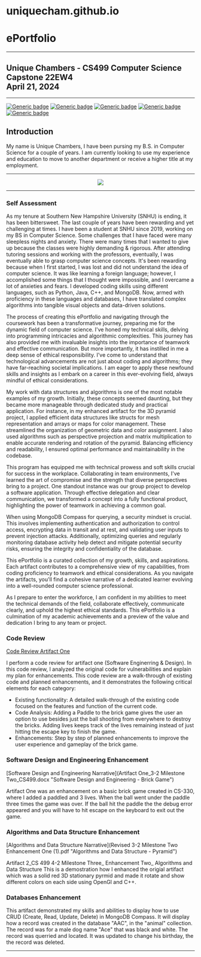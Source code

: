 # uniquecham.github.io

# ePortfolio

---

## Unique Chambers - CS499 Computer Science Capstone 22EW4<br>April 21, 2024

---

[![Generic badge](https://img.shields.io/badge/page_builder-GitHub_Pages-pink.svg)](https://pages.github.com/) [![Generic badge](https://img.shields.io/badge/language-Markdown_\|_HTML-cyan.svg)](https://www.markdownguide.org/) [![Generic badge](https://img.shields.io/badge/collaboration_tool-GitHub_Desktop-purple.svg)](https://desktop.github.com/) [![Generic badge](https://img.shields.io/badge/editor-Markdown_Monster-pink.svg)](https://markdownmonster.west-wind.com/) [![Generic badge](https://img.shields.io/badge/license-MIT-green.svg)](LICENSE)

## Introduction

My name is Unique Chambers, I have been pursing my B.S. in Computer Science for a couple of years. I am currently looking to use my experience and education to move to another department or receive a higher title at my employment.&nbsp;

---

<div style="text-align: center;">
    <a href="https://arsari.github.io/ePortfolio" title="ePortfolio Home Page"><img src="https://img.shields.io/badge/Home-ePortfolio-blue.svg?style=for-the-badge&logo=homeassistant" /></a>
</div>

---

### Self Assessment

As my tenure at Southern New Hampshire University (SNHU) is ending, it has been bittersweet. The last couple of years have been rewarding and yet challenging at times. I have been a student at SNHU since 2019, working on my BS in Computer Science. Some challenges that I have faced were many sleepless nights and anxiety. There were many times that I wanted to give up because the classes were highly demanding &amp; rigorous. After attending tutoring sessions and working with the professors, eventually, I was eventually able to grasp computer science concepts. It's been rewarding because when I first started, I was lost and did not understand the idea of computer science. It was like learning a foreign language; however, I accomplished some things that I thought were impossible, and I overcame a lot of anxieties and fears. I developed coding skills using different languages, such as Python, Java, C++, and MongoDB. Now, armed with proficiency in these languages and databases, I have translated complex algorithms into tangible visual objects and data-driven solutions.

The process of creating this ePortfolio and navigating through the coursework has been a transformative journey, preparing me for the dynamic field of computer science. I've honed my technical skills, delving into programming intricacies and algorithmic complexities. This journey has also provided me with invaluable insights into the importance of teamwork and effective communication. But more importantly, it has instilled in me a deep sense of ethical responsibility. I've come to understand that technological advancements are not just about coding and algorithms; they have far-reaching societal implications. I am eager to apply these newfound skills and insights as I embark on a career in this ever-evolving field, always mindful of ethical considerations.

My work with data structures and algorithms is one of the most notable examples of my growth. Initially, these concepts seemed daunting, but they became more manageable through dedicated study and practical application. For instance, in my enhanced artifact for the 3D pyramid project, I applied efficient data structures like structs for mesh representation and arrays or maps for color management. These streamlined the organization of geometric data and color assignment. I also used algorithms such as perspective projection and matrix multiplication to enable accurate rendering and rotation of the pyramid. Balancing efficiency and readability, I ensured optimal performance and maintainability in the codebase.

This program has equipped me with technical prowess and soft skills crucial for success in the workplace. Collaborating in team environments, I've learned the art of compromise and the strength that diverse perspectives bring to a project. One standout instance was our group project to develop a software application. Through effective delegation and clear communication, we transformed a concept into a fully functional product, highlighting the power of teamwork in achieving a common goal.

When using MongoDB Compass for querying, a security mindset is crucial. This involves implementing authentication and authorization to control access, encrypting data in transit and at rest, and validating user inputs to prevent injection attacks. Additionally, optimizing queries and regularly monitoring database activity help detect and mitigate potential security risks, ensuring the integrity and confidentiality of the database.

This ePortfolio is a curated collection of my growth, skills, and aspirations. Each artifact contributes to a comprehensive view of my capabilities, from coding proficiency to teamwork and ethical considerations. As you navigate the artifacts, you'll find a cohesive narrative of a dedicated learner evolving into a well-rounded computer science professional.

As I prepare to enter the workforce, I am confident in my abilities to meet the technical demands of the field, collaborate effectively, communicate clearly, and uphold the highest ethical standards. This ePortfolio is a culmination of my academic achievements and a preview of the value and dedication I bring to any team or project.

### Code Review

[Code Review Artifact One](https://youtu.be/aW5Z4jFfNMo "Brick Game Code Review Video")<br/>

I perform a code review for artifact one (Software Enginerring & Design). In this code review, I analyzed the original code for vulnerabilities and explain my plan for enhancements. This code review are a walk-through of existing code and planned enhancements, and it demonstrates the following critical elements for each category:

* Existing functionality: A detailed walk-through of the existing code focused on the features and function of the current code.
* Code Analysis: Adding a Paddle to the brick game gives the user an option to use besides just the ball shooting from everywhere to destroy the bricks. Adding lives keeps track of the lives remaining instead of just hitting the escape key to finish the game. 
* Enhancements: Step by step of planned enhancements to improve the user experience and gameplay of the brick game.

### Software Design and Engineering Enhancement

[Software Design and Engineering Narrative](Artifact One_3-2 Milestone Two_CS499.docx "Software Design and Engineering - Brick Game")

Artifact One was an enhancement on a basic brick game created in CS-330, where I added a paddled and 3 lives. When the ball went under the paddle three times the game was over. If the ball hit the paddle the the debug error appeared and you will have to hit escape on the keyboard to exit out the game.

### Algorithms and Data Structure Enhancement

[Algorithms and Data Structure Narrative](Revised 3-2 Milestone Two Enhancement One (1).pdf "Algorithms and Data Structure - Pyramid")
	
Artifact 2_CS 499 4-2 Milestone Three_ Enhancement Two_ Algorithms and Data Structure
This is a demostration how I enhanced the origial artifact which was a solid red 3D stationary pyrmid and made it rotate and show different colors on each side using OpenGl and C++. 

### Databases Enhancement



This artifact demonstrated my skills and abilities to display how to use  CRUD (Create, Read, Update, Delete) in MongoDB Compass. It will display how a record was created in the database "AAC", in the "animal" collection. The record was for a male dog name "Ace" that was black and white. The record was querried and located. It was updated to change his birthday, the the record was deleted. 

---


